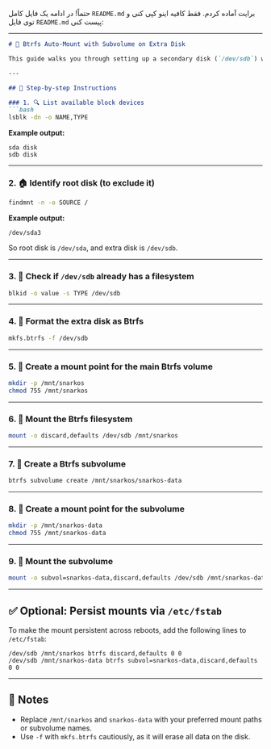 حتماً! در ادامه یک فایل کامل `README.md` برایت آماده کردم. فقط کافیه اینو کپی کنی و توی فایل `README.md` پیست کنی:

---

```markdown
# 🔧 Btrfs Auto-Mount with Subvolume on Extra Disk

This guide walks you through setting up a secondary disk (`/dev/sdb`) with the Btrfs file system, creating a subvolume, and mounting it on a Linux system.

---

## 🧾 Step-by-step Instructions

### 1. 🔍 List available block devices
```bash
lsblk -dn -o NAME,TYPE
```
**Example output:**
```
sda disk
sdb disk
```

---

### 2. 🏠 Identify root disk (to exclude it)
```bash
findmnt -n -o SOURCE /
```
**Example output:**
```
/dev/sda3
```
So root disk is `/dev/sda`, and extra disk is `/dev/sdb`.

---

### 3. 📎 Check if `/dev/sdb` already has a filesystem
```bash
blkid -o value -s TYPE /dev/sdb
```

---

### 4. 💽 Format the extra disk as Btrfs
```bash
mkfs.btrfs -f /dev/sdb
```

---

### 5. 📁 Create a mount point for the main Btrfs volume
```bash
mkdir -p /mnt/snarkos
chmod 755 /mnt/snarkos
```

---

### 6. 🔗 Mount the Btrfs filesystem
```bash
mount -o discard,defaults /dev/sdb /mnt/snarkos
```

---

### 7. 🧱 Create a Btrfs subvolume
```bash
btrfs subvolume create /mnt/snarkos/snarkos-data
```

---

### 8. 📁 Create a mount point for the subvolume
```bash
mkdir -p /mnt/snarkos-data
chmod 755 /mnt/snarkos-data
```

---

### 9. 🔗 Mount the subvolume
```bash
mount -o subvol=snarkos-data,discard,defaults /dev/sdb /mnt/snarkos-data
```

---

## ✅ Optional: Persist mounts via `/etc/fstab`

To make the mount persistent across reboots, add the following lines to `/etc/fstab`:

```
/dev/sdb /mnt/snarkos btrfs discard,defaults 0 0
/dev/sdb /mnt/snarkos-data btrfs subvol=snarkos-data,discard,defaults 0 0
```

---

## 📝 Notes

- Replace `/mnt/snarkos` and `snarkos-data` with your preferred mount paths or subvolume names.
- Use `-f` with `mkfs.btrfs` cautiously, as it will erase all data on the disk.
```
